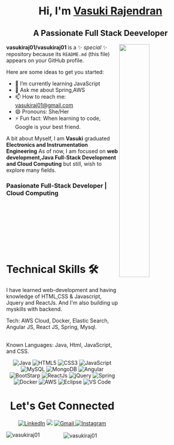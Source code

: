 <h1 align="center" >Hi, I'm <a href="https://www.linkedin.com/in/vasuki-rajendran-b64b6616b/" target="_blank"> Vasuki Rajendran</a></h1>
<h2 align="center">A Passionate Full Stack Deeveloper</h2>
<img width=40% align="right" src="https://miro.medium.com/max/1400/0*yBvA5CnEX3Sd4aod.gif"/>

**vasukiraj01/vasukiraj01** is a ✨ _special_ ✨ repository because its `README.md` (this file) appears on your GitHub profile.

Here are some ideas to get you started:

<!--- 🔭 I’m currently working on ...-->
- 🌱 I’m currently learning JavaScript
- 💬 Ask me about Spring,AWS
- 📫 How to reach me: vasukiraj01@gmail.com
- 😄 Pronouns: She/Her
- ⚡ Fun fact: When learning to code, Google is your best friend.

<p>A bit about Myself, I am <b>Vasuki</b> graduated <b>Electronics and Instrumentation Engineering</b> As of now, I am focused on <b>web development,Java Full-Stack Development and Cloud Computing</b> but still, wish to explore many fields.</p>

<h3 align="left"> Paasionate Full-Stack Developer | Cloud Computing </h3>
<br><br><br><br><br><br><br>
<h1>Technical Skills 🛠</h1>
   
I have learned web-development and having knowledge of HTML,CSS & Javascript, Jquery and ReactJs. And I'm also building up myskills with backend.
<br><p>Tech: AWS Cloud, Docker, Elastic Search, Angular JS, React JS, Spring, Mysql.</p>
<br>Known Languages: Java, Html, JavaScript, and CSS.

<p align="center"> 
 <img alt="Java" src="https://img.shields.io/badge/java-%23ED8B00.svg?&style=for-the-badge&logo=java&logoColor=white" />
 <img alt="HTML5" src="https://img.shields.io/badge/html5-%23E34F26.svg?&style=for-the-badge&logo=html5&logoColor=white" />
 <img alt="CSS3" src="https://img.shields.io/badge/css3-%231572B6.svg?&style=for-the-badge&logo=css3&logoColor=white" />
 <img alt="JavaScript" src="https://img.shields.io/badge/javascript-%23323330.svg?&style=for-the-badge&logo=javascript&logoColor=%23F7DF1E" />
 <img alt="MySQL" src="https://img.shields.io/badge/MySQL-00000F?style=for-the-badge&logo=mysql&logoColor=white" />
 <img alt="MongoDB" src="https://img.shields.io/badge/MongoDB-white?style=for-the-badge&logo=mongodb&logoColor=4EA94B" />
 <img alt="Angular" src="https://img.shields.io/badge/angular-%23DD0031.svg?style=for-the-badge&logo=angular&logoColor=white">
 <img alt="BootStarp" src="https://img.shields.io/badge/bootstrap-%23563D7C.svg?style=for-the-badge&logo=bootstrap&logoColor=white">
 <img alt="ReactJs" src="https://img.shields.io/badge/React-20232A?style=for-the-badge&logo=react&logoColor=61DAFB" />
 <img alt="jQuery" src="https://img.shields.io/badge/jQuery-0769AD?style=for-the-badge&logo=jquery&logoColor=white" />
 <img alt="Spring" src="https://img.shields.io/badge/spring-%236DB33F.svg?style=for-the-badge&logo=spring&logoColor=white"/>
 <img alt="Docker" src="https://img.shields.io/badge/docker-%230db7ed.svg?style=for-the-badge&logo=docker&logoColor=white">
 <img alt="AWS" src="https://img.shields.io/badge/AWS-%23FF9900.svg?style=for-the-badge&logo=amazon-aws&logoColor=white">
 <img alt="Eclipse" src="https://img.shields.io/badge/Eclipse-FE7A16.svg?style=for-the-badge&logo=Eclipse&logoColor=white">
 <img alt="VS Code" src="https://img.shields.io/badge/Visual_Studio_Code-0078D4?style=for-the-badge&logo=visual%20studio%20code&logoColor=white"/>

</p>


<!--I believe in implementing the knowledge which you have. Projects play a major role in showcasing your skills. They help in predicting skills of a person. So let's have a look at my project section.
-->
<!-- <h1 align="center">Projects</h1>
| Project Name      | Description | 
| :---:        |    :----   |  
 -->

 <h1 align="center">Let's Get Connected</h1>

<div align="center">


<a  href="https://www.linkedin.com/in/vasuki-rajendran-b64b6616b/" target="_blank"><img alt="LinkedIn" src="https://img.shields.io/badge/linkedin%20-%230077B5.svg?&style=for-the-badge&logo=linkedin&logoColor=white" /></a>
<a href="https://twitter.com/RajendranVasuki" target="_blank"><img src="https://img.shields.io/badge/twitter-%2300acee.svg?&style=for-the-badge&logo=twitter&logoColor=white&alt=twitter" /></a>
<a href="mailto:vasukiraj01@gmail.com"><img  alt="Gmail" src="https://img.shields.io/badge/Gmail-D14836?style=for-the-badge&logo=gmail&logoColor=white" />
<a  href="https://www.instagram.com/__.artistiq/"><img alt="Instagram" src="https://img.shields.io/badge/Instagram-E4405F?style=for-the-badge&logo=instagram&logoColor=white">
   </a>
<p><img align="left" src="https://github-readme-stats.vercel.app/api/top-langs?username=vasukiraj01&show_icons=true&locale=en&layout=compact" alt="vasukiraj01" /></p>

<p>&nbsp;<img align="center" src="https://github-readme-stats.vercel.app/api?username=vasukiraj01&show_icons=true&locale=en" alt="vasukiraj01" /></p>


